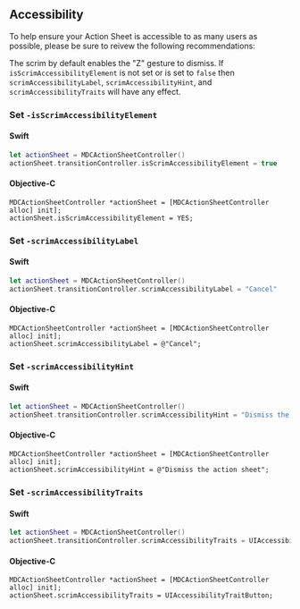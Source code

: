 ## Accessibility

To help ensure your Action Sheet is accessible to as many users as possible, please be sure to reivew the following
recommendations:

The scrim by default enables the "Z" gesture to dismiss. If `isScrimAccessibilityElement` is not set or is set to
`false` then `scrimAccessibilityLabel`, `scrimAccessibilityHint`, and `scrimAccessibilityTraits` will
have any effect.

### Set `-isScrimAccessibilityElement`

<!--<div class="material-code-render" markdown="1">-->
#### Swift
```swift
let actionSheet = MDCActionSheetController()
actionSheet.transitionController.isScrimAccessibilityElement = true
```

#### Objective-C

```objc
MDCActionSheetController *actionSheet = [MDCActionSheetController alloc] init];
actionSheet.isScrimAccessibilityElement = YES;
```
<!--</div>-->

### Set `-scrimAccessibilityLabel`

<!--<div class="material-code-render" markdown="1">-->
#### Swift
```swift
let actionSheet = MDCActionSheetController()
actionSheet.transitionController.scrimAccessibilityLabel = "Cancel"
```

#### Objective-C

```objc
MDCActionSheetController *actionSheet = [MDCActionSheetController alloc] init];
actionSheet.scrimAccessibilityLabel = @"Cancel";
```
<!--</div>-->

### Set `-scrimAccessibilityHint`

<!--<div class="material-code-render" markdown="1">-->
#### Swift
```swift
let actionSheet = MDCActionSheetController()
actionSheet.transitionController.scrimAccessibilityHint = "Dismiss the action sheet"
```

#### Objective-C

```objc
MDCActionSheetController *actionSheet = [MDCActionSheetController alloc] init];
actionSheet.scrimAccessibilityHint = @"Dismiss the action sheet";
```

<!--</div>-->

### Set `-scrimAccessibilityTraits`

<!--<div class="material-code-render" markdown="1">-->
#### Swift
```swift
let actionSheet = MDCActionSheetController()
actionSheet.transitionController.scrimAccessibilityTraits = UIAccessibilityTraitButton
```

#### Objective-C

```objc
MDCActionSheetController *actionSheet = [MDCActionSheetController alloc] init];
actionSheet.scrimAccessibilityTraits = UIAccessibilityTraitButton;
```
<!--</div>-->
